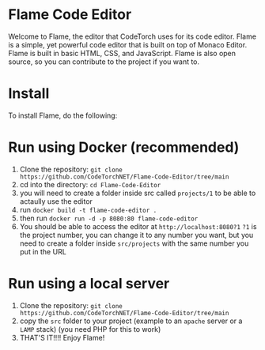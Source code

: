 # Flame Code Editor

Welcome to Flame, the editor that CodeTorch uses for its code editor. Flame is a simple, yet powerful code editor that is built on top of Monaco Editor. Flame is built in basic HTML, CSS, and JavaScript. Flame is also open source, so you can contribute to the project if you want to.

# Install

To install Flame, do the following:

# Run using Docker (recommended)

1. Clone the repository: `git clone https://github.com/CodeTorchNET/Flame-Code-Editor/tree/main`
2. cd into the directory: `cd Flame-Code-Editor`
6. you will need to create a folder inside src called `projects/1` to be able to actaully use the editor
3. run `docker build -t flame-code-editor .`
4. then run `docker run -d -p 8080:80 flame-code-editor`
5. You should be able to access the editor at `http://localhost:8080?1` `?1` is the project number, you can change it to any number you want, but you need to create a folder inside `src/projects` with the same number you put in the URL


# Run using a local server

1. Clone the repository: `git clone https://github.com/CodeTorchNET/Flame-Code-Editor/tree/main`
2. copy the `src` folder to your project (example to an `apache` server or a `LAMP` stack) (you need PHP for this to work)
3. THAT'S IT!!!! Enjoy Flame!